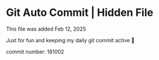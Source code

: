 # Git Auto Commit | Hidden File

This file was added Feb 12, 2025

Just for fun and keeping my daily git commit active 🤪

commit number: 181002

